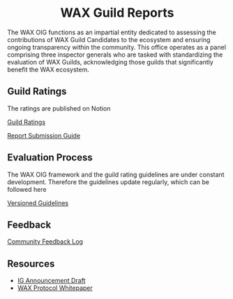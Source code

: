 <h1 align="center">WAX Guild Reports</h1>

The WAX OIG functions as an impartial entity dedicated to assessing the contributions of WAX Guild Candidates to the ecosystem and ensuring ongoing transparency within the community. This office operates as a panel comprising three inspector generals who are tasked with standardizing the evaluation of WAX Guilds, acknowledging those guilds that significantly benefit the WAX ecosystem.


## Guild Ratings

The ratings are published on Notion

[Guild Ratings](https://www.notion.so/wax-oig/Guild-Ratings-0e51defdf10641748a253ccc7f5146b1)

[Report Submission Guide](https://github.com/wax-office-of-inspector-general/waxguilds/wiki/Report-Submission)

## Evaluation Process

The WAX OIG framework and the guild rating guidelines are under constant development. Therefore the guidelines update regularly, which can be followed here

[Versioned Guidelines](https://www.notion.so/wax-oig/Versioned-Guidelines-a83f99e6acd0444ab7cec9419ca4eff0)

## Feedback
[Community Feedback Log](https://www.notion.so/wax-oig/Community-Feedback-Log-d36a68da0d114e40b94794e256a3f3a2)


## Resources

- [IG Announcement Draft](https://docs.google.com/document/d/1_l91Gkca8h2kcAvgT3Gej3cNX_ELhhq2EemHlu47Cw0/edit?ts=5db1c559#)
- [WAX Protocol Whitepaper](https://github.com/worldwide-asset-exchange/whitepaper)
